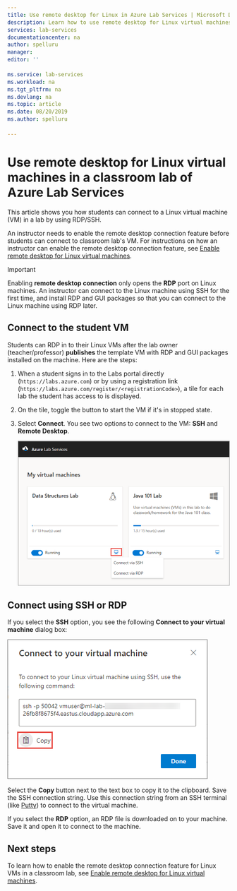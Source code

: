 ```yaml
---
title: Use remote desktop for Linux in Azure Lab Services | Microsoft Docs
description: Learn how to use remote desktop for Linux virtual machines in a lab in Azure Lab Services.  
services: lab-services
documentationcenter: na
author: spelluru
manager: 
editor: ''

ms.service: lab-services
ms.workload: na
ms.tgt_pltfrm: na
ms.devlang: na
ms.topic: article
ms.date: 08/20/2019
ms.author: spelluru

---
```


# Use remote desktop for Linux virtual machines in a classroom lab of Azure Lab Services
This article shows you how students can connect to a Linux virtual machine (VM) in a lab by using RDP/SSH. 

An instructor needs to enable the remote desktop connection feature before students can connect to classroom lab's VM. For instructions on how an instructor can enable the remote desktop connection feature, see [Enable remote desktop for Linux virtual machines](how-to-enable-remote-desktop-linux.md).

> [!IMPORTANT] 
> Enabling **remote desktop connection** only opens the **RDP** port on Linux machines. An instructor can connect to the Linux machine using SSH for the first time, and install RDP and GUI packages so that you can connect to the Linux machine using RDP later. 

## Connect to the student VM
Students can RDP in to their Linux VMs after the lab owner (teacher/professor) **publishes** the template VM with RDP and GUI packages installed on the machine. Here are the steps: 

1. When a student signs in to the Labs portal directly (`https://labs.azure.com`) or by using a registration link (`https://labs.azure.com/register/<registrationCode>`), a tile for each lab the student has access to is displayed. 
2. On the tile, toggle the button to start the VM if it's in stopped state. 
3. Select **Connect**. You see two options to connect to the VM: **SSH** and **Remote Desktop**.

    ![Student VM - connection options](../media/how-to-enable-remote-desktop-linux/student-vm-connect-options.png)

## Connect using SSH or RDP
If you select the **SSH** option, you see the following **Connect to your virtual machine** dialog box:  

![SSH connection string](../media/how-to-enable-remote-desktop-linux/ssh-connection-string.png)

Select the **Copy** button next to the text box to copy it to the clipboard. Save the SSH connection string. Use this connection string from an SSH terminal (like [Putty](https://www.putty.org/)) to connect to the virtual machine.

If you select the **RDP** option, an RDP file is downloaded on to your machine. Save it and open it to connect to the machine. 

## Next steps
To learn how to enable the remote desktop connection feature for Linux VMs in a classroom lab, see [Enable remote desktop for Linux virtual machines](how-to-enable-remote-desktop-linux.md). 

